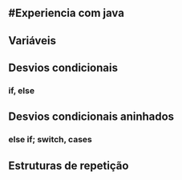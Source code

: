 # Experiencia com java
---
 
## Variáveis
## Desvios condicionais
### if, else 
## Desvios condicionais aninhados
### else if; switch, cases
## Estruturas de repetição
 
